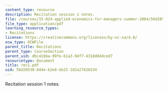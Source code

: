 ```yaml
---
content_type: resource
description: Recitation session 1 notes.
file: /courses/15-024-applied-economics-for-managers-summer-2004/56d20530844eb2e8de222d2a2742b534_rec1.pdf
file_type: application/pdf
learning_resource_types:
- Recitations
license: https://creativecommons.org/licenses/by-nc-sa/4.0/
ocw_type: OCWFile
parent_title: Recitations
parent_type: CourseSection
parent_uid: dbc416ba-99fe-61a3-94f7-4318d84dced7
resourcetype: Document
title: rec1.pdf
uid: 56d20530-844e-b2e8-de22-2d2a2742b534
---
```

Recitation session 1 notes.